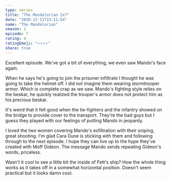 ```yaml
---
type: series
title: "The Mandalorian 2x7"
date: "2020-12-11T23:11:54"
name: "The Mandalorian"
season: 2
episode: 7
rating: 4
ratingEmoji: "⭐️⭐️⭐️⭐️"
share: true
---
```


Excellent episode. We've got a bit of everything, we even saw Mando's face again.

When he says he's going to join the prisoner infiltrate I thought he was going to take the helmet off. I did not imagine them wearing stormtrooper armor. Which is complete crap as we saw. Mando's fighting style relies on the beskar, he quickly realized the trooper's armor does not protect him as his precious beskar.

It's weird that it felt good when the tie-fighters and the infantry showed on the bridge to provide cover to the transport. They're the bad guys but I guess they played with our feelings of putting Mando in jeopardy.

I loved the two women covering Mando's exfiltration with their sniping, great shooting. I'm glad Cara Dune is sticking with them and following through to the next episode. I hope they can live up to the hype they've created with Moff Gideon. The message Mando sends repeating Gideon's words, priceless.

Wasn't it cool to see a little bit the inside of Fett's ship? How the whole thing works as it takes off in a somewhat horizontal position. Doesn't seem practical but it looks damn cool.
